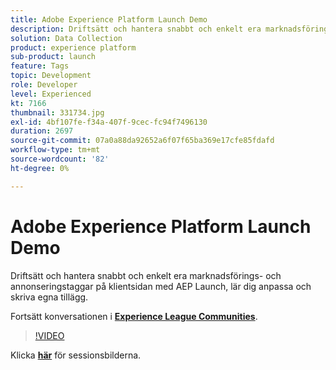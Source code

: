 ```yaml
---
title: Adobe Experience Platform Launch Demo
description: Driftsätt och hantera snabbt och enkelt era marknadsförings- och annonseringstaggar på klientsidan med AEP Launch, lär dig anpassa och skriva egna tillägg. Den här sessionen skapades som en del av Adobe Developers Live Content Event.
solution: Data Collection
product: experience platform
sub-product: launch
feature: Tags
topic: Development
role: Developer
level: Experienced
kt: 7166
thumbnail: 331734.jpg
exl-id: 4bf107fe-f34a-407f-9cec-fc94f7496130
duration: 2697
source-git-commit: 07a0a88da92652a6f07f65ba369e17cfe85fdafd
workflow-type: tm+mt
source-wordcount: '82'
ht-degree: 0%

---
```


# Adobe Experience Platform Launch Demo

Driftsätt och hantera snabbt och enkelt era marknadsförings- och annonseringstaggar på klientsidan med AEP Launch, lär dig anpassa och skriva egna tillägg.

Fortsätt konversationen i **[Experience League Communities](https://adobe.ly/36Yd3v6)**.

>[!VIDEO](https://video.tv.adobe.com/v/331734/?quality=12&learn=on&hidetitle=true)

Klicka **[här](/help/adobe-developers-live/assets/experience-platform-launch-demo.pdf)** för sessionsbilderna.
